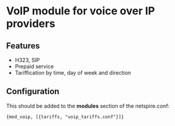VoIP module for voice over IP providers
=======================================

Features
--------
* H323, SIP
* Prepaid service
* Tariffication by time, day of week and direction
 

Configuration
-------------

This should be added to the **modules** section of the netspire.conf:

    {mod_voip, [{tariffs, "voip_tariffs.conf"}]}

